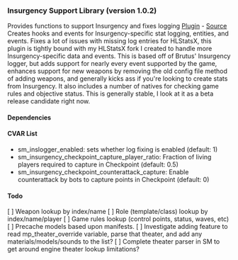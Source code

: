 ### Insurgency Support Library (version 1.0.2)
Provides functions to support Insurgency and fixes logging
[Plugin](plugins/insurgency.smx?raw=true) - [Source](scripting/insurgency.sp)
Creates hooks and events for Insurgency-specific stat logging, entities, and events. Fixes a lot of issues with missing log entries for HLStatsX, this plugin is tightly bound with my HLStatsX fork I created to handle more Insurgency-specific data and events. This is based off of Brutus' Insurgency logger, but adds support for nearly every event supported by the game, enhances support for new weapons by removing the old config file method of adding weapons, and generally kicks ass if you're looking to create stats from Insurgency. It also includes a number of natives for checking game rules and objective status. This is generally stable, I look at it as a beta release candidate right now.
#### Dependencies
#### CVAR List
 * sm_inslogger_enabled: sets whether log fixing is enabled (default: 1)
 * sm_insurgency_checkpoint_capture_player_ratio: Fraction of living players required to capture in Checkpoint (default: 0.5)
 * sm_insurgency_checkpoint_counterattack_capture: Enable counterattack by bots to capture points in Checkpoint (default: 0)
#### Todo
[ ] Weapon lookup by index/name
[ ] Role (template/class) lookup by index/name/player
[ ] Game rules lookup (control points, status, waves, etc)
[ ] Precache models based upon manifests.
[ ] Investigate adding feature to read mp_theater_override variable, parse that theater, and add any materials/models/sounds to the list?
[ ] Complete theater parser in SM to get around engine theater lookup limitations?

